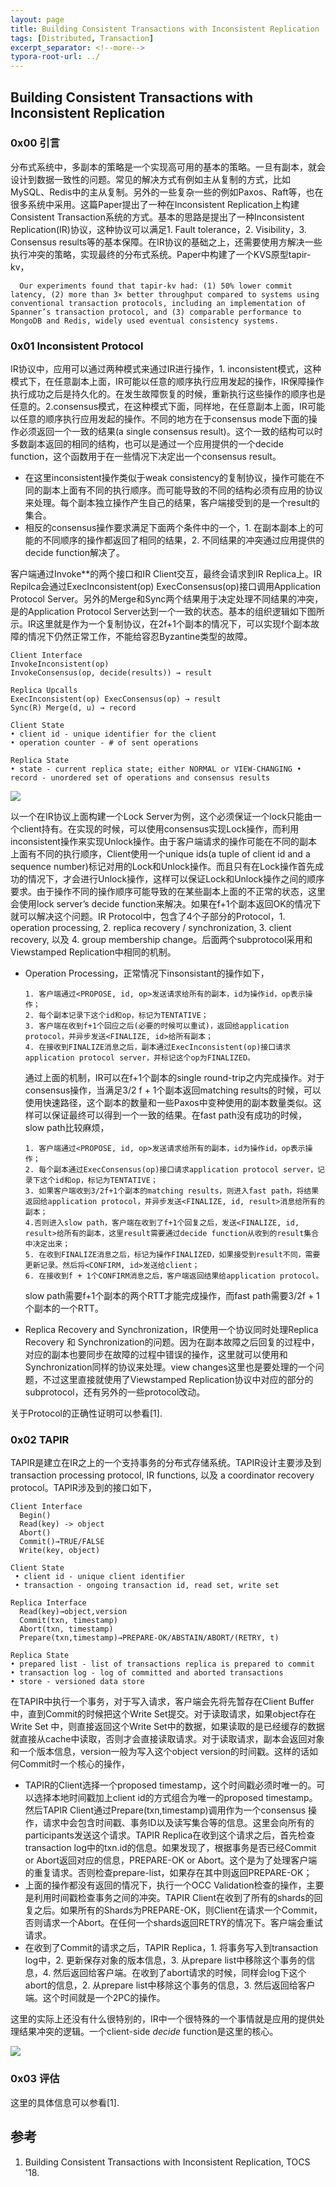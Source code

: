 ```yaml
---
layout: page
title: Building Consistent Transactions with Inconsistent Replication
tags: [Distributed, Transaction]
excerpt_separator: <!--more-->
typora-root-url: ../
---
```


## Building Consistent Transactions with Inconsistent Replication
### 0x00 引言

  分布式系统中，多副本的策略是一个实现高可用的基本的策略。一旦有副本，就会设计到数据一致性的问题。常见的解决方式有例如主从复制的方式，比如MySQL、Redis中的主从复制。另外的一些复杂一些的例如Paxos、Raft等，也在很多系统中采用。这篇Paper提出了一种在Inconsistent Replication上构建Consistent Transaction系统的方式。基本的思路是提出了一种Inconsistent Replication(IR)协议，这种协议可以满足1. Fault tolerance，2. Visibility，3. Consensus results等的基本保障。在IR协议的基础之上，还需要使用方解决一些执行冲突的策略，实现最终的分布式系统。Paper中构建了一个KVS原型tapir-kv，

```
  Our experiments found that tapir-kv had: (1) 50% lower commit latency, (2) more than 3× better throughput compared to systems using conventional transaction protocols, including an implementation of Spanner’s transaction protocol, and (3) comparable performance to MongoDB and Redis, widely used eventual consistency systems.
```

### 0x01 Inconsistent Protocol

 IR协议中，应用可以通过两种模式来通过IR进行操作，1. inconsistent模式，这种模式下，在任意副本上面，IR可能以任意的顺序执行应用发起的操作，IR保障操作执行成功之后是持久化的。在发生故障恢复的时候，重新执行这些操作的顺序也是任意的。2.consensus模式，在这种模式下面，同样地，在任意副本上面，IR可能以任意的顺序执行应用发起的操作。不同的地方在于consensus mode下面的操作必须返回一个一致的结果(a single consensus result)。这个一致的结构可以时多数副本返回的相同的结构，也可以是通过一个应用提供的一个decide function，这个函数用于在一些情况下决定出一个consensus result。

* 在这里inconsistent操作类似于weak consistency的复制协议，操作可能在不同的副本上面有不同的执行顺序。而可能导致的不同的结构必须有应用的协议来处理。每个副本独立操作产生自己的结果，客户端接受到的是一个result的集合。
* 相反的consensus操作要求满足下面两个条件中的一个，1. 在副本副本上的可能的不同顺序的操作都返回了相同的结果，2. 不同结果的冲突通过应用提供的decide function解决了。

 客户端通过Invoke**的两个接口和IR Client交互，最终会请求到IR Replica上。IR Repilca会通过ExecInconsistent(op) ExecConsensus(op)接口调用Application Protocol Server。另外的Merge和Sync两个结果用于决定处理不同结果的冲突，是的Application Protocol Server达到一个一致的状态。基本的组织逻辑如下图所示。IR这里就是作为一个复制协议，在2f+1个副本的情况下，可以实现f个副本故障的情况下仍然正常工作，不能给容忍Byzantine类型的故障。

```
Client Interface
InvokeInconsistent(op)
InvokeConsensus(op, decide(results)) → result

Replica Upcalls
ExecInconsistent(op) ExecConsensus(op) → result 
Sync(R) Merge(d, u) → record

Client State
• client id - unique identifier for the client
• operation counter - # of sent operations 

Replica State
• state - current replica state; either NORMAL or VIEW-CHANGING • record - unordered set of operations and consensus results
```

![](/assets/images/tapir-call-flow.png)

  以一个在IR协议上面构建一个Lock Server为例，这个必须保证一个lock只能由一个client持有。在实现的时候，可以使用consensus实现Lock操作，而利用inconsistent操作来实现Unlock操作。由于客户端请求的操作可能在不同的副本上面有不同的执行顺序，Client使用一个unique ids(a tuple of client id and a sequence number)标记对用的Lock和Unlock操作。而且只有在Lock操作首先成功的情况下，才会进行Unlock操作，这样可以保证Lock和Unlock操作之间的顺序要求。由于操作不同的操作顺序可能导致的在某些副本上面的不正常的状态，这里会使用lock server’s decide function来解决。如果在f+1个副本返回OK的情况下就可以解决这个问题。IR Protocol中，包含了4个子部分的Protocol，1. operation processing, 2. replica recovery / synchronization, 3. client recovery, 以及 4. group membership change。后面两个subprotocol采用和Viewstamped Replication中相同的机制。

* Operation Processing，正常情况下insonsistant的操作如下，

  ```
  1. 客户端通过<PROPOSE, id, op>发送请求给所有的副本，id为操作id，op表示操作；
  2. 每个副本记录下这个id和op，标记为TENTATIVE；
  3. 客户端在收到f+1个回应之后(必要的时候可以重试)，返回给application protocol，并异步发送<FINALIZE, id>给所有副本；
  4. 在接收到FINALIZE消息之后，副本通过ExecInconsistent(op)接口请求application protocol server，并标记这个op为FINALIZED。
  ```

  通过上面的机制，IR可以在f+1个副本的single round-trip之内完成操作。对于consensus操作，当满足3/2 f + 1个副本返回matching results的时候，可以使用快速路径，这个副本的数量和一些Paxos中变种使用的副本数量类似。这样可以保证最终可以得到一个一致的结果。在fast path没有成功的时候，slow path比较麻烦，

  ```
  1. 客户端通过<PROPOSE, id, op>发送请求给所有的副本，id为操作id，op表示操作；
  2. 每个副本通过ExecConsensus(op)接口请求application protocol server，记录下这个id和op，标记为TENTATIVE；
  3. 如果客户端收到3/2f+1个副本的matching results，则进入fast path，将结果返回给application protocol，并异步发送<FINALIZE, id, result>消息给所有的副本；
  4.否则进入slow path，客户端在收到了f+1个回复之后，发送<FINALIZE, id, result>给所有的副本，这里result需要通过decide function从收到的result集合中决定出来；
  5. 在收到FINALIZE消息之后，标记为操作FINALIZED，如果接受到result不同，需要更新记录。然后将<CONFIRM, id>发送给client；
  6. 在接收到f + 1个CONFIRM消息之后，客户端返回结果给application protocol。
  ```

  slow path需要f+1个副本的两个RTT才能完成操作，而fast path需要3/2f + 1个副本的一个RTT。

* Replica Recovery and Synchronization，IR使用一个协议同时处理Replica Recovery 和 Synchronization的问题。因为在副本故障之后回复的过程中，对应的副本也要同步在故障的过程中错误的操作，这里就可以使用和Synchronization同样的协议来处理。view changes这里也是要处理的一个问题，不过这里直接就使用了Viewstamped Replication协议中对应的部分的subprotocol，还有另外的一些protocol改动。

关于Protocol的正确性证明可以参看[1].

### 0x02 TAPIR

 TAPIR是建立在IR之上的一个支持事务的分布式存储系统。TAPIR设计主要涉及到transaction processing protocol, IR functions, 以及 a coordinator recovery protocol。TAPIR涉及到的接口如下，

```
Client Interface
  Begin()
  Read(key) -> object
  Abort()
  Commit()→TRUE/FALSE
  Write(key, object)
  
Client State
 • client id - unique client identifier
 • transaction - ongoing transaction id, read set, write set
 
Replica Interface
  Read(key)→object,version
  Commit(txn, timestamp)
  Abort(txn, timestamp)
  Prepare(txn,timestamp)→PREPARE-OK/ABSTAIN/ABORT/(RETRY, t)
   
Replica State
• prepared list - list of transactions replica is prepared to commit 
• transaction log - log of committed and aborted transactions
• store - versioned data store
```

 在TAPIR中执行一个事务，对于写入请求，客户端会先将先暂存在Client Buffer中，直到Commit的时候把这个Write Set提交。对于读取请求，如果object存在Write Set 中，则直接返回这个Write Set中的数据，如果读取的是已经缓存的数据就直接从cache中读取，否则才会直接读取请求。对于读取请求，副本会返回对象和一个版本信息，version一般为写入这个object version的时间戳。这样的话如何Commit时一个核心的操作，

* TAPIR的Client选择一个proposed  timestamp，这个时间戳必须时唯一的。可以选择本地时间戳加上client id的方式组合为唯一的proposed timestamp。然后TAPIR  Client通过Prepare(txn,timestamp)调用作为一个consensus 操作，请求中会包含时间戳、事务ID以及读写集合等的信息。这里会向所有的participants发送这个请求。TAPIR Replica在收到这个请求之后，首先检查transaction log中的txn.id的信息。如果发现了，根据事务是否已经Commit or Abort返回对应的信息，PREPARE-OK or Abort。这个是为了处理客户端的重复请求。否则检查prepare-list，如果存在其中则返回PREPARE-OK；
* 上面的操作都没有返回的情况下，执行一个OCC Validation检查的操作，主要是利用时间戳检查事务之间的冲突。TAPIR Client在收到了所有的shards的回复之后。如果所有的Shards为PREPARE-OK，则Client在请求一个Commit，否则请求一个Abort。在任何一个shards返回RETRY的情况下。客户端会重试请求。
* 在收到了Commit的请求之后，TAPIR Replica，1. 将事务写入到transaction log中，2. 更新保存对象的版本信息，3. 从prepare list中移除这个事务的信息，4. 然后返回给客户端。在收到了abort请求的时候，同样会log下这个abort的信息，2. 从prepare list中移除这个事务的信息，3. 然后返回给客户端。这个时间就是一个2PC的操作。

 这里的实际上还没有什么很特别的，IR中一个很特殊的一个事情就是应用的提供处理结果冲突的逻辑。一个client-side *decide* function是这里的核心。

![](/assets/images/tapir-decide.png)

### 0x03 评估

 这里的具体信息可以参看[1].

## 参考

1. Building Consistent Transactions with Inconsistent Replication, TOCS '18.

